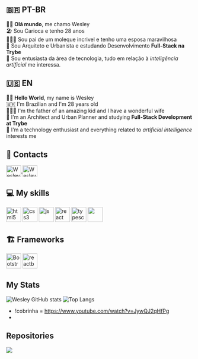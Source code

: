 
## :brazil: PT-BR

👋🏻 <strong>Olá mundo</strong>, me chamo Wesley <br>
:beach_umbrella: Sou Carioca e tenho 28 anos <br>
:family_man_woman_boy: Sou pai de um moleque incrivel e tenho uma esposa maravilhosa <br>
:construction_worker: Sou Arquiteto e Urbanista e estudando Desenvolvimento <strong> Full-Stack na Trybe </strong><br>
:robot: Sou entusiasta da área de tecnologia, tudo em relação à <em>inteligência artificial</em> me interessa. <br>


## :us:	EN

👋🏻 <strong>Hello World</strong>, my name is Wesley <br>
:brazil: I'm Brazilian and I'm 28 years old <br>
:family_man_woman_boy: I'm the father of an amazing kid and I have a wonderful wife <br>
:construction_worker: I'm an Architect and Urban Planner and studying <strong>Full-Stack Development at Trybe </strong><br>
:robot: I'm a technology enthusiast and everything related to <em>artificial intelligence</em> interests me <br>

## :pushpin: Contacts

<a href="https://www.linkedin.com/in/wesley-guedes-dev/" target="_blank">
<img align="center" alt="Wesley-Linkedin" height="30" width="40" src="https://cdn.jsdelivr.net/gh/devicons/devicon@latest/icons/linkedin/linkedin-original.svg" style="max-width:100%;">
</a>
<a href="wesleyguedes2013@gmail.com" target="_blank">
<img align="center" alt="Wesley-Gmail" height="30" width="40" src="https://cdn.worldvectorlogo.com/logos/gmail-icon-3.svg" style="max-width:100%;"> </a>

## :computer: My skills

<img src="https://cdn.jsdelivr.net/gh/devicons/devicon@latest/icons/html5/html5-original-wordmark.svg" alt="html5" width="40" height="40" style="max-width:100%;"></img>
<img src="https://cdn.jsdelivr.net/gh/devicons/devicon@latest/icons/css3/css3-original-wordmark.svg" alt="css3" width="40" height="40" style="max-width:100%;"></img>
<img src="https://cdn.jsdelivr.net/gh/devicons/devicon@latest/icons/javascript/javascript-plain.svg" alt="js" width="40" height="40" style="max-width:100%;"></img>
<img src="https://cdn.jsdelivr.net/gh/devicons/devicon@latest/icons/react/react-original-wordmark.svg" alt="react" width="40" height="40" style="max-width:100%;"></img>
<img src="https://cdn.jsdelivr.net/gh/devicons/devicon@latest/icons/typescript/typescript-original.svg" alt="typescript" width="40" height="40" style="max-width:100%;"></img>
<img src="" alt="" width="40" height="40" style="max-width:100%;"></img>



## :building_construction: Frameworks
<img src="https://cdn.jsdelivr.net/gh/devicons/devicon@latest/icons/bootstrap/bootstrap-original-wordmark.svg" alt="Bootstrap" width="40" height="40" style="max-width:100%;"></img>
<img src="https://cdn.jsdelivr.net/gh/devicons/devicon@latest/icons/reactbootstrap/reactbootstrap-original.svg" alt="reactbootstrap" width="40" height="40" style="max-width:100%;"></img>

## My Stats
![Wesley GitHub stats](https://github-readme-stats.vercel.app/api?username=WesleybGuedes&show_icons=true&theme=tokyonight)
![Top Langs](https://github-readme-stats.vercel.app/api/top-langs/?username=WesleybGuedes&layout=compact&langs_count=7&theme=tokyonight)
- !cobrinha = https://www.youtube.com/watch?v=JywQJ2qHfPg
- 
## Repositories
<a href="https://github.com/CarlosAllberto/vwat">
    <img align="center" src="https://github-readme-stats.vercel.app/api/pin/?username=CarlosAllberto&repo=vwat&theme=tokyonight" />
  </a> <br>


